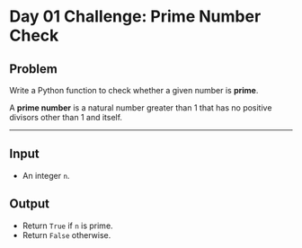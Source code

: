 # Day 01 Challenge: Prime Number Check

## Problem
Write a Python function to check whether a given number is **prime**.

A **prime number** is a natural number greater than 1 that has no positive divisors other than 1 and itself.

---

## Input
- An integer `n`.

## Output
- Return `True` if `n` is prime.
- Return `False` otherwise.

